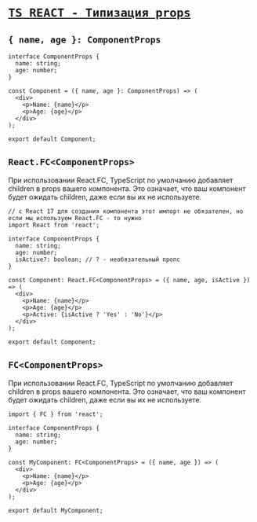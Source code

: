 # [`TS REACT - Типизация props`](./index.md)

## `{ name, age }: ComponentProps`

```tsx
interface ComponentProps {
  name: string;
  age: number;
}

const Component = ({ name, age }: ComponentProps) => (
  <div>
    <p>Name: {name}</p>
    <p>Age: {age}</p>
  </div>
);

export default Component;
```

## `React.FC<ComponentProps>`

При использовании React.FC, TypeScript по умолчанию добавляет children в props вашего компонента. Это означает, что ваш компонент будет ожидать children, даже если вы их не используете.

```tsx
// с React 17 для создания компонента этот импорт не обязателен, но если мы используем React.FC - то нужно
import React from 'react';

interface ComponentProps {
  name: string;
  age: number;
  isActive?: boolean; // ? - необязательный пропс
}

const Component: React.FC<ComponentProps> = ({ name, age, isActive }) => (
  <div>
    <p>Name: {name}</p>
    <p>Age: {age}</p>
    <p>Active: {isActive ? 'Yes' : 'No'}</p>
  </div>
);

export default Component;
```

## `FC<ComponentProps>`

При использовании React.FC, TypeScript по умолчанию добавляет children в props вашего компонента. Это означает, что ваш компонент будет ожидать children, даже если вы их не используете.

```tsx
import { FC } from 'react';

interface ComponentProps {
  name: string;
  age: number;
}

const MyComponent: FC<ComponentProps> = ({ name, age }) => (
  <div>
    <p>Name: {name}</p>
    <p>Age: {age}</p>
  </div>
);

export default MyComponent;
```
